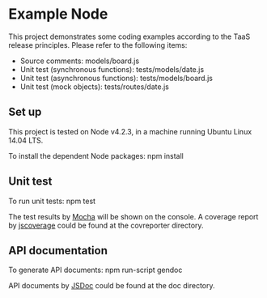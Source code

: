 Example Node
============

This project demonstrates some coding examples according to the TaaS release principles. Please refer to the following items:

* Source comments: models/board.js
* Unit test (synchronous functions): tests/models/date.js
* Unit test (asynchronous functions): tests/models/board.js
* Unit test (mock objects): tests/routes/date.js

Set up
------

This project is tested on Node v4.2.3, in a machine running Ubuntu Linux 14.04 LTS.

To install the dependent Node packages:
    npm install

Unit test
---------

To run unit tests:
    npm test

The test results by [Mocha](https://mochajs.org/) will be shown on the console.
A coverage report by [jscoverage](https://github.com/fishbar/jscoverage) could be found at the covreporter directory.

API documentation
-----------------

To generate API documents:
    npm run-script gendoc

API documents by [JSDoc](https://github.com/jsdoc3/jsdoc) could be found at the doc directory.

